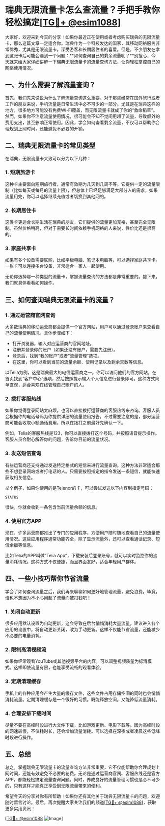 # 瑞典无限流量卡怎么查流量？手把手教你轻松搞定[[TG💪+ @esim1088](https://t.me/s/esim1088)]

大家好，欢迎来到今天的分享！如果你最近正在使用或者考虑购买瑞典的无限流量卡，那么这篇文章一定适合你。瑞典作为一个科技发达的国家，其移动网络服务非常优秀，尤其是无限流量卡，深受游客和长期居住者的喜爱。但是，不少朋友在拿到这张卡后可能会遇到一个问题：**如何查询自己的剩余流量呢？**别担心，今天就来给大家详细讲解一下瑞典无限流量卡的流量查询方法，让你轻松掌控自己的网络使用情况。

## 一、为什么需要了解流量查询？

首先，我们先来说说为什么了解流量查询这么重要。对于那些经常在国外旅行或者工作的朋友来说，手机流量是日常生活中必不可少的一部分。尤其是在瑞典这样的地方，很多地方可能没有免费Wi-Fi覆盖，而无限流量卡就成了你的“救命稻草”。然而，如果你不注意流量使用情况，很可能会不知不觉间用超了流量，导致额外的费用支出，甚至影响正常使用。因此，学会如何查看剩余流量，不仅可以帮助你合理规划上网时间，还能避免不必要的开销。

## 二、瑞典无限流量卡的常见类型

在瑞典，无限流量卡大致可以分为以下几种：

### 1. **短期旅游卡**
这种卡主要面向短期旅行者，通常有效期为几天到几周不等。它提供一定的流量限制（比如每天或每月的流量上限），但总体上已经足够满足大部分人的需求。如果流量用完，你可以选择继续充值或者切换到其他网络。

### 2. **长期居住卡**
这类卡更适合长期生活在瑞典的朋友，它们提供的流量更加充裕，甚至完全无限制。虽然价格稍高，但对于需要长时间依赖手机网络的人来说，性价比还是很高的。

### 3. **家庭共享卡**
如果有多个设备需要联网，比如平板电脑、笔记本电脑等，可以选择家庭共享卡。一张卡可以连接多台设备，非常适合一家人一起使用。

无论你选择哪一种类型的流量卡，掌握流量查询的方法都是非常重要的。接下来，我们就具体看看如何操作。

## 三、如何查询瑞典无限流量卡的流量？

### 1. **通过运营商官网查询**
大多数瑞典的移动运营商都会提供一个官方网站，用户可以通过登录账户来查看自己的流量使用情况。具体步骤如下：

- 打开浏览器，输入对应运营商的官网地址。
- 注册并登录你的账户（如果还没有账户，需要先注册）。
- 登录后，找到“我的账户”或者“流量管理”选项。
- 在这里，你可以看到当前的流量余额、使用记录以及剩余天数等信息。

以Telia为例，这是瑞典最大的电信运营商之一。你可以访问他们的官方网站，在首页找到“客户中心”选项，然后按照提示输入个人信息进行登录即可。这种方式简单直观，适合喜欢在线管理自己账户的人。

### 2. **拨打客服热线**
如果你觉得登录网站太麻烦，也可以直接拨打运营商的客服热线来咨询。客服人员会根据你的电话号码为你提供详细的流量使用报告。不过需要注意的是，部分运营商可能会收取小额通话费用，所以在拨打之前最好先确认一下。

例如，Telia的客服热线是123，你可以直接拨打这个号码，并按照语音提示操作。客服人员会耐心解答你的问题，告诉你目前的流量状况。

### 3. **发送短信查询**
有些运营商还支持通过发送特定格式的短信来进行流量查询。这种方法非常适合那些不想登录网站或者打电话的人。只需要按照指定的指令发送一条短信，就能快速获取相关信息。

举个例子，如果你使用的是Telenor的卡，可以尝试发送以下内容到指定号码：
```
STATUS
```
很快，你就会收到一条包含当前流量余额的信息。

### 4. **使用官方APP**
现在，许多运营商都推出了专门的应用程序，方便用户随时随地查看自己的流量使用情况。这些应用程序通常功能齐全，除了显示流量外，还可以查看通话记录、短信余额等信息。

比如Telia的APP叫做“Telia App”，下载安装后登录账号，就可以实时监控你的流量消耗情况。这种方式不仅便捷，而且界面友好，适合年轻用户群体。

## 四、一些小技巧帮你节省流量

学会了如何查询流量之后，我们再来聊聊如何更好地管理流量，避免浪费。毕竟，谁也不想因为不小心用超了流量而被扣钱吧！

### 1. **关闭自动更新**
很多应用默认设置为自动更新，这会导致在后台悄悄消耗大量流量。建议进入各个应用的设置中，将自动更新关闭，改为手动更新。这样不仅能节省流量，还能减少不必要的电量消耗。

### 2. **限制高清视频流**
如果你经常观看YouTube或其他视频平台的内容，可以调整视频质量为标清模式。这样即使流量有限，也能享受流畅的观看体验。

### 3. **定期清理缓存**
手机上的各种应用会产生大量的缓存文件，这些文件占用存储空间的同时也会悄悄消耗流量。定期清理缓存是一个很好的习惯，既能释放空间，又能降低流量消耗。

### 4. **合理安排下载时间**
尽量不要在高峰时段进行大文件下载，比如游戏更新、电影下载等。因为高峰时段的网速较慢，不仅耗时长，还会增加流量消耗。可以选择在深夜或者凌晨这些低峰时段进行操作。

## 五、总结

总之，掌握瑞典无限流量卡的流量查询方法非常重要，它不仅能帮助你合理规划上网时间，还能有效避免不必要的花费。无论是通过运营商官网、客服热线还是官方APP，都能轻松搞定流量查询问题。同时，养成良好的流量管理习惯也是必不可少的，只有这样才能真正享受到无限流量带来的便利。

希望今天的分享对你有所帮助！如果你还有其他关于瑞典无限流量卡的问题，欢迎随时留言讨论。最后，再次提醒大家关注我们的频道[[TG💪+ @esim1088](https://t.me/s/esim1088)]，获取更多实用资讯！

[[TG💪+ @esim1088](https://t.me/s/esim1088) ![Image](https://i.postimg.cc/4NQfJmqS/Snipaste-2025-05-13-00-14-12.png)]